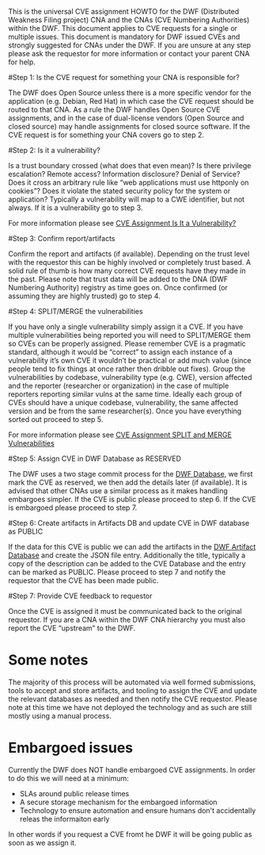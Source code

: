 This is the universal CVE assignment HOWTO for the DWF (Distributed Weakness Filing project) CNA and the CNAs (CVE Numbering Authorities) within the DWF. This document applies to CVE requests for a single or multiple issues. This document is mandatory for DWF issued CVEs and strongly suggested for CNAs under the DWF. If you are unsure at any step please ask the requestor for more information or contact your parent CNA for help.

#Step 1: Is the CVE request for something your CNA is responsible for?

The DWF does Open Source unless there is a more specific vendor for the application (e.g. Debian, Red Hat) in which case the CVE request should be routed to that CNA. As a rule the DWF handles Open Source CVE assignments, and in the case of dual-license vendors (Open Source and closed source) may handle assignments for closed source software. If the CVE request is for something your CNA covers go to step 2. 

#Step 2: Is it a vulnerability? 

Is a trust boundary crossed (what does that even mean)? Is there privilege escalation? Remote access? Information disclosure? Denial of Service? Does it cross an arbitrary rule like “web applications must use httponly on cookies”? Does it violate the stated security policy for the system or application? Typically a vulnerability will map to a CWE identifier, but not always. If it is a vulnerability go to step 3.

For more information please see [CVE Assignment Is It a Vulnerability?](CVE-Assignment-is-it-a-vulnerability.md)

#Step 3: Confirm report/artifacts

Confirm the report and artifacts (if available). Depending on the trust level with the requestor this can be highly involved or completely trust based. A solid rule of thumb is how many correct CVE requests have they made in the past. Please note that trust data will be added to the DNA (DWF Numbering Authority) registry as time goes on. Once confirmed (or assuming they are highly trusted) go to step 4.

#Step 4: SPLIT/MERGE the vulnerabilities

If you have only a single vulnerability simply assign it a CVE. If you have multiple vulnerabilities being reported you will need to SPLIT/MERGE them so CVEs can be properly assigned. Please remember CVE is a pragmatic standard, although it would be “correct” to assign each instance of a vulnerability it’s own CVE it wouldn’t be practical or add much value (since people tend to fix things at once rather then dribble out fixes). Group the vulnerabilities by codebase, vulnerability type (e.g. CWE), version affected and the reporter (researcher or organization) in the case of multiple reporters reporting similar vulns at the same time. Ideally each group of CVEs should have a unique codebase, vulnerability, the same affected version and be from the same researcher(s). Once you have everything sorted out proceed to step 5.

For more information please see [CVE Assignment SPLIT and MERGE Vulnerabilities](CVE-Assignment-SPLIT-MERGE.md)

#Step 5: Assign CVE in DWF Database as RESERVED

The DWF uses a two stage commit process for the [DWF Database](https://github.com/distributedweaknessfiling/DWF-Database), we first mark the CVE as reserved, we then add the details later (if available). It is advised that other CNAs use a similar process as it makes handling embargoes simpler. If the CVE is public please proceed to step 6. If the CVE is embargoed please proceed to step 7.

#Step 6: Create artifacts in Artifacts DB and update CVE in DWF database as PUBLIC

If the data for this CVE is public we can add the artifacts in the [DWF Artifact Database](https://github.com/distributedweaknessfiling/DWF-Database-Artifacts) and create the JSON file entry. Additionally the title, typically a copy of the description can be added to the CVE Database and the entry can be marked as PUBLIC. Please proceed to step 7 and notify the requestor that the CVE has been made public.

#Step 7: Provide CVE feedback to requestor

Once the CVE is assigned it must be communicated back to the original requestor. If you are a CNA within the DWF CNA hierarchy you must also report the CVE “upstream” to the DWF. 

# Some notes

The majority of this process will be automated via well formed submissions, tools to accept and store artifacts, and tooling to assign the CVE and update the relevant databases as needed and then notify the CVE requestor. Please note at this time we have not deployed the technology and as such are still mostly using a manual process. 

# Embargoed issues

Currently the DWF does NOT handle embargoed CVE assignments. In order to do this we will need at a minimum:

* SLAs around public release times
* A secure storage mechanism for the embargoed information
* Technology to ensure automation and ensure humans don't accidentally releas the informaiton early

In other words if you request a CVE fromt he DWF it will be going public as soon as we assign it.
